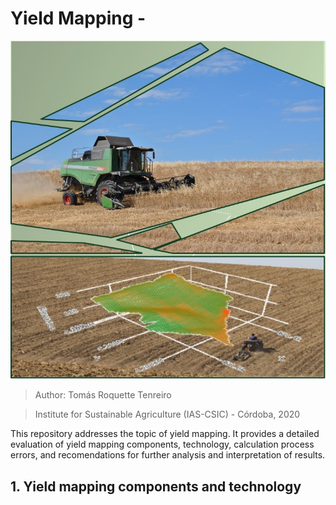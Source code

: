 # Yield Mapping - 

![Image description](Cover.YM.jpg)

> Author: Tomás Roquette Tenreiro

> Institute for Sustainable Agriculture (IAS-CSIC) - Córdoba, 2020

This repository addresses the topic of yield mapping. It provides a detailed evaluation of yield mapping components, technology, calculation process errors, and recomendations for further analysis and interpretation of results. 

## 1. Yield mapping components and technology 
